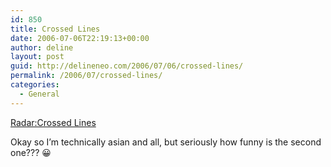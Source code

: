 ```yaml
---
id: 850
title: Crossed Lines
date: 2006-07-06T22:19:13+00:00
author: deline
layout: post
guid: http://delineneo.com/2006/07/06/crossed-lines/
permalink: /2006/07/crossed-lines/
categories:
  - General
---
```

[Radar:Crossed Lines](http://radar.smh.com.au/archives/2006/07/crossed_lines_35.html)

Okay so I&#8217;m technically asian and all, but seriously how funny is the second one??? 😀
